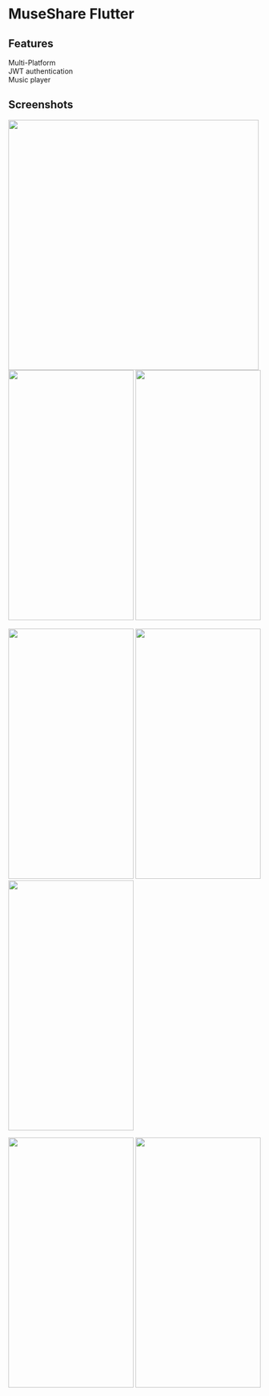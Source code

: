 # MuseShare Flutter

## Features
<dl>
  <dt>Multi-Platform</dt>
   
  <dt>JWT authentication</dt>

  <dt>Music player</dt>
</dl>

## Screenshots
<img src="https://user-images.githubusercontent.com/69165378/100480825-a7c73000-30f2-11eb-8859-abfaf2ac77e0.jpg" height="500"> <img src="https://user-images.githubusercontent.com/69165378/100480848-ba416980-30f2-11eb-83f7-d8d8a78bcd4d.jpg" width="250" height="500"> <img src="https://user-images.githubusercontent.com/69165378/100481101-73a03f00-30f3-11eb-956a-66daed6dee7b.jpg" width="250" height="500">

<img src="https://user-images.githubusercontent.com/69165378/100480876-cc230c80-30f2-11eb-8c36-35ca7f612249.jpg" width="250" height="500"> <img src="https://user-images.githubusercontent.com/69165378/100480910-e826ae00-30f2-11eb-9508-e0c25afe9c1b.jpg" width="250" height="500"> <img src="https://user-images.githubusercontent.com/69165378/100480944-fffe3200-30f2-11eb-8eb7-6dc9692f7c25.jpg" width="250" height="500">

<img src="https://user-images.githubusercontent.com/69165378/100480971-10aea800-30f3-11eb-8131-96acc5e4cc1f.jpg" width="250" height="500"> <img src="https://user-images.githubusercontent.com/69165378/100481022-3e93ec80-30f3-11eb-94b8-5665e0b2552e.jpg" width="250" height="500">
